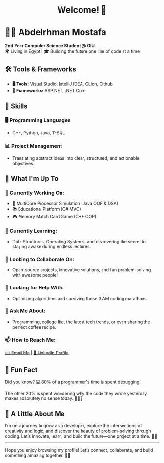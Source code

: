 <div align="center">

# Welcome!  🎉 

</div>

# 👨‍💻 Abdelrhman Mostafa  

**2nd Year Computer Science Student @ GIU**  
🌍 Living in Egypt | 🎓 Building the future one line of code at a time  



## 🛠️ Tools & Frameworks  

- **🖥️ Tools:** Visual Studio, IntelliJ IDEA, CLion, Github
- **🔧 Frameworks:** ASP.NET, .NET Core  



## 💼 Skills  

### 🖥️ Programming Languages
- C++, Python, Java, T-SQL  

### 📊 Project Management  
- Translating abstract ideas into clear, structured, and actionable objectives.  



## 🚀 What I'm Up To  

### 🔭 **Currently Working On:**  
- 🧠 MultiCore Processor Simulation (Java OOP & DSA)  
- 📚 Educational Platform (C# MVC)  
- 🎮 Memory Match Card Game (C++ OOP)  

### 🌱 **Currently Learning:**  
- Data Structures, Operating Systems, and discovering the secret to staying awake during endless lectures.  

### 👯 **Looking to Collaborate On:**  
- Open-source projects, innovative solutions, and fun problem-solving with awesome people!  

### 🤔 **Looking for Help With:**  
- Optimizing algorithms and surviving those 3 AM coding marathons.  

### 💬 **Ask Me About:**  
- Programming, college life, the latest tech trends, or even sharing the perfect coffee recipe.  

### 📫 **How to Reach Me:**  
[✉️ Email Me](mailto:abdelrhmanmoussa21@gmail.com) | [🔗 LinkedIn Profile](https://www.linkedin.com/in/abdelrhman-moussa-360a2329b/)



## 🎯 Fun Fact  

Did you know? 💻 80% of a programmer's time is spent debugging.

The other 20% is spent wondering why the code they wrote yesterday makes absolutely no sense today. 🤷‍♂️😅




## 🌟 A Little About Me  

I’m on a journey to grow as a developer, explore the intersections of creativity and logic, and discover the beauty of problem-solving through coding. Let’s innovate, learn, and build the future—one project at a time. 🚀✨  

---

Hope you enjoy browsing my profile! Let’s connect, collaborate, and build something amazing together. 🤝🔥


